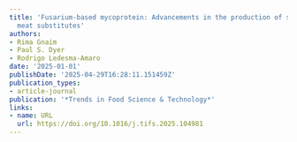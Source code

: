 ```yaml
---
title: 'Fusarium-based mycoprotein: Advancements in the production of sustainable
  meat substitutes'
authors:
- Rima Gnaim
- Paul S. Dyer
- Rodrigo Ledesma‐Amaro
date: '2025-01-01'
publishDate: '2025-04-29T16:28:11.151459Z'
publication_types:
- article-journal
publication: '*Trends in Food Science & Technology*'
links:
- name: URL
  url: https://doi.org/10.1016/j.tifs.2025.104981
---
```

